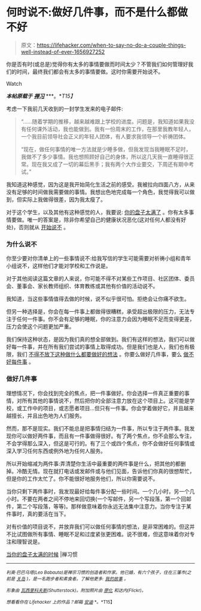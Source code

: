 # 何时说不:做好几件事，而不是什么都做不好

> 原文：<https://lifehacker.com/when-to-say-no-do-a-couple-things-well-instead-of-ever-1656927252>

你是否有时(或总是)觉得你有太多的事情要做而时间太少？不管我们如何管理好我们的时间，最终我们都会有太多的事情要做。这时你需要开始说不。

Watch

***本帖原载于*** [***禅习***](http://zenhabits.net/plate/) ***。**T15】*

考虑一下我前几天收到的一封学生发来的电子邮件:

> “……随着学期的推移，越来越难跟上学校的进度。问题是，我知道如果我没有任何课外活动，我也能做到。我有一份周末的工作，在那里我教年轻人，一个我目前领导社会正义的年轻人团体，有人要求我领导一个祈祷团体。
> 
> “现在，做任何事情的唯一方法就是少睡多做，但我发现当我睡眠不足时，我做不了多少事情。我也想照顾好自己的身体，所以这几天我一直睡得很正常。现在我又成了一切的幕后黑手；我有两个大作业要交，下周还有期中考试。”

我知道这种感觉，因为这是我开始简化生活之前的感受。我被拉向四面八方，从来没有足够的时间做我需要做的事情。我想出色地完成每一个角色，我觉得我可以做到，但实际上我做得很差，因为我太瘦了。

对于这个学生，以及其他有这种感觉的人，我要说: [你的盘子太满了](https://lifehacker.com/a-scientific-guide-to-saying-no-1293242273) 。你有太多事情要做。唯一的答案是，除非你希望自己的健康状况恶化(这对任何人都没有好处)，否则就从 [开始说不](http://lifehacker.com/how-people-pleasers-can-learn-to-say-no-more-often-1524324151) 。

### 为什么说不

你至少要对你清单上的一些事情说不:给我写信的学生可能需要对祈祷小组和青年小组说不，这样他们才能对学校和工作说是。

对于其他阅读这篇文章的人来说，你可能不得不对某些工作项目、社区团体、委员会、董事会、家长教师组织、体育教练或其他有价值的活动说不。

我知道，当这些事情值得去做的时候，说不似乎很可怕。拒绝会让你痛不欲生。

但另一种选择是，你会在每一件事上都做得很糟糕，承受超出极限的压力，无法专注于任何一件事。你不会有足够的睡眠，你的注意力会因为睡眠不足而变得更差，压力会使这个问题更加严重。

我们保持这种状态，是因为我们真的想全部做到。我们有这样的想法，我们可以做好每一件事，并在所有我们尝试的事情上取得成功。但是我们也是人，我们也有极限，我们 [不得不放下这种做什么都要做好的想法](https://lifehacker.com/nine-practices-to-help-you-say-no-without-feeling-like-5984918) 。你要么做好几件事，要么 [做不好每件事](http://lifehacker.com/when-to-say-no-to-new-responsibilities-at-work-1604813727) 。

### 做好几件事

理想情况下，你会找到完全的焦点，把一件事做好。你会选择一件真正重要的事情，对所有其他的事情说不，然后把你的全部注意力放在这个项目上。这可能是学校，或工作中的项目，或志愿者项目…但只有一件事。你会学着做好它，并且越来越擅长，并且出色地为人们服务。

然而，那不是现实。我们不能总是把事情归结为一件事，所以专注于两件事。我发现你可以做好两件事，而且有一件事做得很好。有了两个焦点，你不会那么专注，不会学得那么深入，但这是可行的。有了三个或四个焦点，你不会做好任何事情或深入学习任何东西或例外地为任何人服务。

所以开始缩减为两件事:弄清楚你生活中最重要的两件事是什么，把其他的都删掉。冷酷无情。现在就打电话或发邮件或与他们见面，告诉他们你真的很想帮忙，但是你的工作太忙了。你不能很好地服务他们，所以你需要说不。

当你只剩下两件事时，我发现最好给每件事分配一些时间。一个几小时，另一个几小时。不要在两者之间不停地来回切换(一个写邮件，另一个写段落，第一个回邮件，第二个写段落，等等)。那样做意味着你永远无法集中注意力。当你专注于某件事时，真的要活在当下。

对有价值的项目说不，并放弃我们可以做任何事情的想法，是非常困难的。但这并不比试图做所有事情、睡眠不足和过度紧张更困难。说不很难，但这意味着你对专注和理智说是。

[当你的盘子太满的时候](http://zenhabits.net/plate/) |禅习惯

* * *

*<small>利奥·巴巴乌塔(Leo Babauta)是禅宗习惯的创造者和作家。他已婚，有六个孩子，住在三藩市(之前是</small>* [*<small>关岛</small>*](http://guampedia.com/) *<small>)，是一名跑步者和素食者。了解他更多:</small>* [*<small>我的故事</small>*](http://zenhabits.net/2007/02/my-story/) *<small>。</small>*

<small>*形象由*</small> [<small>*瓦西里科夫斯*</small>](http://www.shutterstock.com/pic-194991974/stock-vector-vector-illustration-of-office-man-meditating-in-the-middle-of-busy-workday.html)<small>*(Shutterstock)。附加照片由*</small> [<small>*廖化*</small>](https://www.flickr.com/photos/gideon/6582069) <small>*和*</small><small>*达内*</small><small>*(Flickr)。*</small>

<small>*想看看你在 Lifehacker 上的作品？邮箱*</small> [<small>*安迪*</small>](mailto:andy@lifehacker.com) <small>*。*T15】</small>